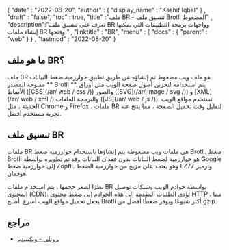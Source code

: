 {
  "date" : "2022-08-20",
  "author" : {
    "display_name" : "Kashif Iqbal"
} ,
  "draft" : "false",
  "toc" : true,
  "title" :"ملف BR - تنسيق ملف Brotli المضغوط" ,
  "description":"تعرف على تنسيق ملف BR وواجهات برمجة التطبيقات التي يمكنها إنشاء ملفات BR وفتحها." ,
  "linktitle" : "BR",
  "menu" : {
    "docs" : {
      "parent" : "web"
}
} ,
  "lastmod" : "2022-08-20"
}

## ما هو ملف BR؟

ملف BR هو ملف ويب مضغوط تم إنشاؤه عن طريق تطبيق خوارزمية ضغط البيانات مفتوحة المصدر ** Brotli **. يتم استخدامه لتخزين أصول صفحة الويب مثل أوراق الأنماط ([CSS](/ar/ web / css /)) والصور ([SVG](/ar/ image / svg /)) و [XML](/ar/ web / xml /) والبرمجة الملفات ([JS](/ar/ web / js /)). تستخدم مواقع الويب الحديثة ، مثل Chrome و Firefox ، ملفات BR لتقليل وقت تحميل الصفحة ، مما ينتج عنه تجربة مستخدم أفضل.

## تنسيق ملف BR

ملفات BR هي ملفات ويب مضغوطة يتم إنشاؤها باستخدام خوارزمية ضغط Brotli. ضغط Brotli هو خوارزمية لضغط البيانات بدون فقدان البيانات وقد تم تطويره بواسطة Google إلى خوارزمية ضغط Zopfli. وهو يعتمد على مزيج من خوارزمية الضغط LZ77 وترميز هوفمان.

نظرًا لصغر حجمها ، يتم استخدام ملفات BR بواسطة خوادم الويب وشبكات توصيل المحتوى (CDN). تؤدي الطلبات المقدمة إلى هذه الخوادم إلى ضغط محتوى HTTP ، مما يجعل تحميل مواقع الويب أسرع. أصبح Brotli أكثر شيوعًا ويوفر ضغطًا أفضل من gzip.

## مراجع

* [بروتلي - ويكيبيديا](https://en.wikipedia.org/wiki/Brotli)

